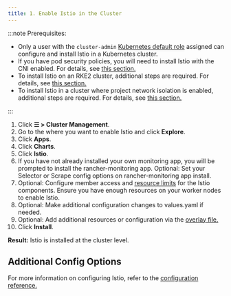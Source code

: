 ```yaml
---
title: 1. Enable Istio in the Cluster
---
```


<head>
  <link rel="canonical" href="https://ranchermanager.docs.rancher.com/how-to-guides/advanced-user-guides/istio-setup-guide/enable-istio-in-cluster"/>
</head>

:::note Prerequisites:

- Only a user with the `cluster-admin` [Kubernetes default role](https://kubernetes.io/docs/reference/access-authn-authz/rbac/#user-facing-roles) assigned can configure and install Istio in a Kubernetes cluster.
- If you have pod security policies, you will need to install Istio with the CNI enabled. For details, see [this section.](../../../integrations-in-rancher/istio/configuration-options/pod-security-policies.md)
- To install Istio on an RKE2 cluster, additional steps are required. For details, see [this section.](../../../integrations-in-rancher/istio/configuration-options/install-istio-on-rke2-cluster.md)
- To install Istio in a cluster where project network isolation is enabled, additional steps are required. For details, see [this section.](../../../integrations-in-rancher/istio/configuration-options/project-network-isolation.md)

:::

1.  Click **☰ > Cluster Management**.
1. Go to the where you want to enable Istio and click **Explore**.
1. Click **Apps**.
1. Click **Charts**.
1. Click **Istio**.
1. If you have not already installed your own monitoring app, you will be prompted to install the rancher-monitoring app. Optional: Set your Selector or Scrape config options on rancher-monitoring app install.
1. Optional: Configure member access and [resource limits](../../../integrations-in-rancher/istio/cpu-and-memory-allocations.md) for the Istio components. Ensure you have enough resources on your worker nodes to enable Istio.
1. Optional: Make additional configuration changes to values.yaml if needed.
1. Optional: Add additional resources or configuration via the [overlay file.](../../../pages-for-subheaders/configuration-options.md#overlay-file)
1. Click **Install**.

**Result:** Istio is installed at the cluster level.

## Additional Config Options

For more information on configuring Istio, refer to the [configuration reference.](../../../pages-for-subheaders/configuration-options.md)
